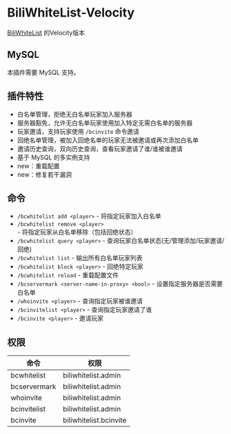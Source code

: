 # BiliWhiteList-Velocity
[BiliWhiteList](https://github.com/Bilicraft-Community/BiliWhiteList) 的Velocity版本

## MySQL

本插件需要 MySQL 支持。

## 插件特性

* 白名单管理，拒绝无白名单玩家加入服务器
* 服务器豁免，允许无白名单玩家使用加入特定无需白名单的服务器
* 玩家邀请，支持玩家使用 `/bcinvite` 命令邀请
* 回绝名单管理，被加入回绝名单的玩家无法被邀请或再次添加白名单
* 邀请历史查询，双向历史查询，查看玩家邀请了谁/谁被谁邀请
* 基于 MySQL 的多实例支持
* new：重载配置
* new：修复若干漏洞

## 命令

* `/bcwhitelist add <player>` - 将指定玩家加入白名单
* `/bcwhitelist remove <player>` - 将指定玩家从白名单移除（包括回绝状态）
* `/bcwhitelist query <player>` - 查询玩家白名单状态(无/管理添加/玩家邀请/回绝)
* `/bcwhitelist list` - 输出所有白名单玩家列表
* `/bcwhitelist block <player>` - 回绝特定玩家
* `/bcwhitelist reload` - 重载配置文件
* `/bcservermark <server-name-in-proxy> <bool>` - 设置指定服务器是否需要白名单
* `/whoinvite <player>` - 查询指定玩家被谁邀请
* `/bcinvitelist <player>` - 查询指定玩家邀请了谁
* `/bcinvite <player>` - 邀请玩家

## 权限
| 命令           | 权限                     |
|--------------|------------------------|
| bcwhitelist  | biliwhitelist.admin    |
| bcservermark | biliwhitelist.admin    |
| whoinvite    | biliwhitelist.admin    |
| bcinvitelist | biliwhitelist.admin    |
| bcinvite     | biliwhitelist.bcinvite |
